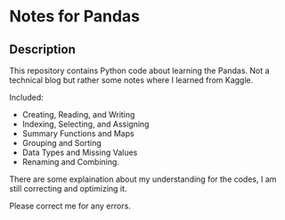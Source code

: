# Notes for Pandas

## Description

This repository contains Python code about learning the Pandas.
Not a technical blog but rather some notes where I learned from Kaggle.

Included:
 - Creating, Reading, and Writing
 - Indexing, Selecting, and Assigning
 - Summary Functions and Maps
 - Grouping and Sorting
 - Data Types and Missing Values
 - Renaming and Combining.

There are some explaination about my understanding for the codes, I am still correcting and optimizing it.

Please correct me for any errors.

